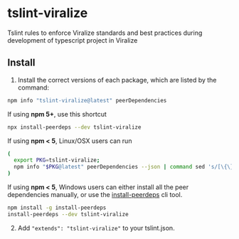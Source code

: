# tslint-viralize

Tslint rules to enforce Viralize standards and best practices during development of typescript project in Viralize

## Install

1. Install the correct versions of each package, which are listed by the command:

  ```sh
  npm info "tslint-viralize@latest" peerDependencies
  ```

  If using **npm 5+**, use this shortcut

  ```sh
  npx install-peerdeps --dev tslint-viralize
  ```

  If using **npm < 5**, Linux/OSX users can run

  ```sh
  (
    export PKG=tslint-viralize;
    npm info "$PKG@latest" peerDependencies --json | command sed 's/[\{\},]//g ; s/: /@/g' | xargs npm install --save-dev "$PKG@latest"
  )
  ```

  If using **npm < 5**, Windows users can either install all the peer dependencies manually, or use the [install-peerdeps](https://github.com/nathanhleung/install-peerdeps) cli tool.

  ```sh
  npm install -g install-peerdeps
  install-peerdeps --dev tslint-viralize
  ```

2. Add `"extends": "tslint-viralize"` to your tslint.json.
